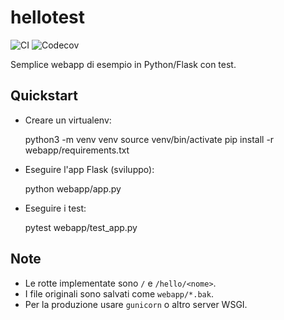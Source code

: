 # hellotest

![CI](https://github.com/paolosvp/hellotest/actions/workflows/ci.yml/badge.svg) ![Codecov](https://codecov.io/gh/paolosvp/hellotest/branch/master/graph/badge.svg)

Semplice webapp di esempio in Python/Flask con test.

## Quickstart

- Creare un virtualenv:

  python3 -m venv venv
  source venv/bin/activate
  pip install -r webapp/requirements.txt

- Eseguire l'app Flask (sviluppo):

  python webapp/app.py

- Eseguire i test:

  pytest webapp/test_app.py

## Note

- Le rotte implementate sono `/` e `/hello/<nome>`.
- I file originali sono salvati come `webapp/*.bak`.
- Per la produzione usare `gunicorn` o altro server WSGI.

